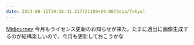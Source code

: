 ```yaml
---
date: 2023-08-12T19:38:41.217721189+09:00[Asia/Tokyo]
---
```

[Midjourney](https://en.wikipedia.org/wiki/Midjourney) 今月もライセンス更新のお知らせが来た。たまに適当に画像生成するのが結構楽しいので、今月も更新しておこうかな
